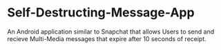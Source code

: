 # Self-Destructing-Message-App

An Android application similar to Snapchat that allows Users to send and recieve Multi-Media messages that expire after 
10 seconds of receipt.

